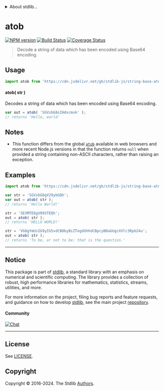<!--

@license Apache-2.0

Copyright (c) 2024 The Stdlib Authors.

Licensed under the Apache License, Version 2.0 (the "License");
you may not use this file except in compliance with the License.
You may obtain a copy of the License at

   http://www.apache.org/licenses/LICENSE-2.0

Unless required by applicable law or agreed to in writing, software
distributed under the License is distributed on an "AS IS" BASIS,
WITHOUT WARRANTIES OR CONDITIONS OF ANY KIND, either express or implied.
See the License for the specific language governing permissions and
limitations under the License.

-->


<details>
  <summary>
    About stdlib...
  </summary>
  <p>We believe in a future in which the web is a preferred environment for numerical computation. To help realize this future, we've built stdlib. stdlib is a standard library, with an emphasis on numerical and scientific computation, written in JavaScript (and C) for execution in browsers and in Node.js.</p>
  <p>The library is fully decomposable, being architected in such a way that you can swap out and mix and match APIs and functionality to cater to your exact preferences and use cases.</p>
  <p>When you use stdlib, you can be absolutely certain that you are using the most thorough, rigorous, well-written, studied, documented, tested, measured, and high-quality code out there.</p>
  <p>To join us in bringing numerical computing to the web, get started by checking us out on <a href="https://github.com/stdlib-js/stdlib">GitHub</a>, and please consider <a href="https://opencollective.com/stdlib">financially supporting stdlib</a>. We greatly appreciate your continued support!</p>
</details>

# atob

[![NPM version][npm-image]][npm-url] [![Build Status][test-image]][test-url] [![Coverage Status][coverage-image]][coverage-url] <!-- [![dependencies][dependencies-image]][dependencies-url] -->

> Decode a string of data which has been encoded using Base64 encoding.

<!-- Package usage documentation. -->



<section class="usage">

## Usage

<!-- eslint-disable stdlib/no-redeclare -->

```javascript
import atob from 'https://cdn.jsdelivr.net/gh/stdlib-js/string-base-atob@deno/mod.js';
```

#### atob( str )

Decodes a string of data which has been encoded using Base64 encoding.

<!-- eslint-disable stdlib/no-redeclare -->

```javascript
var out = atob( 'SGVsbG8sIHdvcmxk' );
// returns 'Hello, world'
```

</section>

<!-- /.usage -->

<section class="notes">

## Notes

-   This function differs from the global [`atob`][mdn-atob] available in web browsers and more recent Node.js versions in that the function returns `null` when provided a string containing non-ASCII characters, rather than raising an exception.

</section>

<!-- /.notes -->

<!-- Package usage examples. -->

<section class="examples">

## Examples

<!-- eslint-disable stdlib/no-redeclare -->

```javascript
import atob from 'https://cdn.jsdelivr.net/gh/stdlib-js/string-base-atob@deno/mod.js';

var str = 'SGVsbG8gV29ybGQh';
var out = atob( str );
// returns 'Hello World!'

str = 'SEVMTE8gV09STEQh';
out = atob( str );
// returns 'HELLO WORLD!'

str = 'VG8gYmUsIG9yIG5vdCB0byBiZTogdGhhdCBpcyB0aGUgcXVlc3Rpb24u';
out = atob( str );
// returns 'To be, or not to be: that is the question.'
```

</section>

<!-- /.examples -->

<!-- Section for related `stdlib` packages. Do not manually edit this section, as it is automatically populated. -->

<section class="related">

</section>

<!-- /.related -->

<!-- Section for all links. Make sure to keep an empty line after the `section` element and another before the `/section` close. -->


<section class="main-repo" >

* * *

## Notice

This package is part of [stdlib][stdlib], a standard library with an emphasis on numerical and scientific computing. The library provides a collection of robust, high performance libraries for mathematics, statistics, streams, utilities, and more.

For more information on the project, filing bug reports and feature requests, and guidance on how to develop [stdlib][stdlib], see the main project [repository][stdlib].

#### Community

[![Chat][chat-image]][chat-url]

---

## License

See [LICENSE][stdlib-license].


## Copyright

Copyright &copy; 2016-2024. The Stdlib [Authors][stdlib-authors].

</section>

<!-- /.stdlib -->

<!-- Section for all links. Make sure to keep an empty line after the `section` element and another before the `/section` close. -->

<section class="links">

[npm-image]: http://img.shields.io/npm/v/@stdlib/string-base-atob.svg
[npm-url]: https://npmjs.org/package/@stdlib/string-base-atob

[test-image]: https://github.com/stdlib-js/string-base-atob/actions/workflows/test.yml/badge.svg?branch=main
[test-url]: https://github.com/stdlib-js/string-base-atob/actions/workflows/test.yml?query=branch:main

[coverage-image]: https://img.shields.io/codecov/c/github/stdlib-js/string-base-atob/main.svg
[coverage-url]: https://codecov.io/github/stdlib-js/string-base-atob?branch=main

<!--

[dependencies-image]: https://img.shields.io/david/stdlib-js/string-base-atob.svg
[dependencies-url]: https://david-dm.org/stdlib-js/string-base-atob/main

-->

[chat-image]: https://img.shields.io/gitter/room/stdlib-js/stdlib.svg
[chat-url]: https://app.gitter.im/#/room/#stdlib-js_stdlib:gitter.im

[stdlib]: https://github.com/stdlib-js/stdlib

[stdlib-authors]: https://github.com/stdlib-js/stdlib/graphs/contributors

[umd]: https://github.com/umdjs/umd
[es-module]: https://developer.mozilla.org/en-US/docs/Web/JavaScript/Guide/Modules

[deno-url]: https://github.com/stdlib-js/string-base-atob/tree/deno
[deno-readme]: https://github.com/stdlib-js/string-base-atob/blob/deno/README.md
[umd-url]: https://github.com/stdlib-js/string-base-atob/tree/umd
[umd-readme]: https://github.com/stdlib-js/string-base-atob/blob/umd/README.md
[esm-url]: https://github.com/stdlib-js/string-base-atob/tree/esm
[esm-readme]: https://github.com/stdlib-js/string-base-atob/blob/esm/README.md
[branches-url]: https://github.com/stdlib-js/string-base-atob/blob/main/branches.md

[stdlib-license]: https://raw.githubusercontent.com/stdlib-js/string-base-atob/main/LICENSE

[mdn-atob]: https://developer.mozilla.org/en-US/docs/Web/API/Window/atob

<!-- <related-links> -->

<!-- </related-links> -->

</section>

<!-- /.links -->
